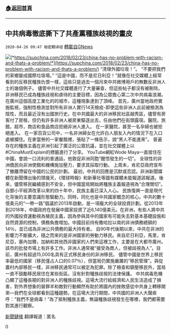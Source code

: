 ###  [:house:返回首頁](https://github.com/ourhimalayas/txt)
---

## 中共病毒徹底撕下了共產黨種族歧視的畫皮
`2020-04-26 09:47 秘密翻译组` [轉載自GNews](https://gnews.org/zh-hant/185323/)

![](https://s3.amazonaws.com/gnews-media-offload/wp-content/uploads/2020/04/26093755/%E4%B8%AD%E5%85%B1%E7%97%85%E6%AF%92%E5%BD%BB%E5%BA%95%E6%92%95%E4%B8%8B%E4%BA%86%E5%85%B1%E4%BA%A7%E5%85%9A%E7%A7%8D%E6%97%8F%E6%AD%A7%E8%A7%86%E7%9A%84%E7%94%BB%E7%9A%AE.jpg)[*https://supchina.com/2018/02/23/china-has-no-problem-with-racism-and-thats-a-problem/*](https://supchina.com/2018/02/23/china-has-no-problem-with-racism-and-thats-a-problem/)
“清理外國垃圾！”。 “不要把我們的家鄉變成國際垃圾場。” “這是中國，而不是尼日利亞！”就像在社交媒體上經常看到的反移民種族仇恨一樣，這些只是過去一個月來中共微博用戶的無數反非洲人士的幾個例子。
儘管中共社交媒體進行了大量審查，但這些帖子都沒有被刪除。非洲移民已成為種族歧視和虐待的主要目標，因為公眾擔心第二次中共病毒浪潮。在廣州這個高度工業化的的城市，這種現象達到了頂峰。
首先，廣州當地政府實施監視，強制性檢測並對所有非洲人實行14天檢疫-即使這些非洲人此前被檢測為陰性，而且最近沒有出國旅行史。在中共國最大的非洲移民社區越秀區，儘管有房客付了房租，但仍有許多非洲人被房東驅逐出去，任由他們在街頭露宿。醫院，旅館，超市，商店和食品商店拒絕非洲人進入。 在一家醫院，甚至一名孕婦也被拒絕進入。 在一家百貨公司中，一名非洲婦女在允許白人朋友入內的情況下在入口處被攔住。在麥當勞的一家餐館裡，張貼了一條告示，說“黑人不能進來”。
普遍存在的種族主義在非洲引起了廣泛的公眾抗議，並在社交媒體上以#ChinaMustExplain的標籤進行了分享。 YouTube網紅Wode Maya一直居住在中國，會說一口流利的普通話，他敦促非洲同胞“醒悟發生的一切”。 全球性的非洲僑民向非洲使館和機構施加壓力，要求其採取行動。 上周末，肯尼亞政府宣布了撤離滯留在中國的公民的計劃。
最初，中共的回應是沉默或否認。非洲新聞媒體在新聞傳出後的頭幾天，《環球時報》和新華社等國有媒體未能報道該報道。後來，儘管移民繼續感到不安全，但中國當局開始將種族主義報道視為“合理關切”。
自鄧小平經濟改革以來的四十年中，民族主義已深入人心。 民族復興一直是現代化背後的主要意識形態驅動力。同時，同化也是中共國家概念的核心。中共的數十億美元的“一帶一路”倡議於2013年啟動，是一項龐大的全球投資計劃。從2013年到2018年，中國政府在發展中國家投資了近6,140億美元。在非洲，有些人將中共的外國投資運動視為殖民主義，因為參與其中的國家有可能失去對基本基礎設施和自然資源的控制，債務負擔增加。中國目前持有撒哈拉以南的非洲債務總額的14％，並已成為非洲公共債務的最大持有者。
自90年代後期以來，中共在非洲的影響力不斷擴大，隨之而來的是非洲國家的勞動力移民。來自尼日利亞，馬里，肯尼亞，塞內加爾，加納和其他西非國家的人們來這裡工作，主要是在大都市廣州。該市的批發市場上有許多工作。非洲人通常被“接受為商人，但被歧視為人”。目前，廣州有超過15,000名具有正式移民身份的非洲移民。
儘管中國是世界上移民率最低的國家（移民僅占人口的0.07％），但當局仍實施嚴厲的“移民管理”。與從農村內部移民一樣，非洲移民通常可以被定為犯罪。除了檢查和鎮壓移民外，當局一直不鼓勵移民居住在某些街區。沒有針對種族歧視的法律保護。
中共病毒危機凸顯了這種長期的對非洲人的種族歧視。這場大流行給經濟和人民生活造成了損害，對外界想象的替罪羊和敵對行動顯然有助於將國內的挫敗感從中共身上轉移開來—我們在全球都看到這種趨勢。在這場大流行期間，中共國的非洲人大聲疾呼：“我們不是病毒！”為了抵制種族主義，無論種族歧視發生在哪裡，我們都需要對其進行觀察。

[新聞鏈接](https://www.theguardian.com/commentisfree/2020/apr/25/coronavirus-exposed-china-history-racism-africans-guangzhou)
翻譯報道：匿名

0
